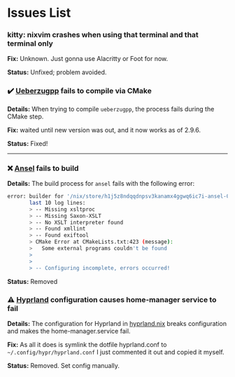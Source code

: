 # Issues List

### **kitty:** nixvim crashes when using that terminal and that terminal only

**Fix:** Unknown. Just gonna use Alacritty or Foot for now.

**Status:** Unfixed; problem avoided.


### ✔️ **[Ueberzugpp](https://github.com/blank2121/nix-home/blob/3371726177041c17d9d6ba4688e519cbf2bf73bb/modules/default/home-manager/clis-apps.nix#L59) fails to compile via CMake**
**Details:** When trying to compile `ueberzugpp`, the process fails during the CMake step.


**Fix:** waited until new version was out, and it now works as of 2.9.6.

**Status:** Fixed! 

---

### ❌ **[Ansel](https://github.com/blank2121/nix-home/blob/3371726177041c17d9d6ba4688e519cbf2bf73bb/modules/default/home-manager/clis-apps.nix#L13) fails to build**
**Details:** The build process for `ansel` fails with the following error:
  ```bash
  error: builder for '/nix/store/h1j5z8ndqqdnpsv3kanamx4ggwq6ic7i-ansel-0-unstable-2024-07-09.drv' failed with exit code 1;
         last 10 log lines:
         > -- Missing xsltproc
         > -- Missing Saxon-XSLT
         > -- No XSLT interpreter found
         > -- Found xmllint
         > -- Found exiftool
         > CMake Error at CMakeLists.txt:423 (message):
         >   Some external programs couldn't be found
         >
         >
         > -- Configuring incomplete, errors occurred!
```

**Status:** Removed

### ⚠️ [Hyprland](https://github.com/blank2121/nix-home/blob/3371726177041c17d9d6ba4688e519cbf2bf73bb/modules/default/home-manager/wayland/hyprland.nix#L16) configuration causes home-manager service to fail

**Details:** The configuration for Hyprland in [hyprland.nix](https://github.com/blank2121/nix-home/blob/3371726177041c17d9d6ba4688e519cbf2bf73bb/modules/default/home-manager/wayland/hyprland.nix) breaks configuration and makes the home-manager.service fail.

**Fix:** As all it does is symlink the dotfile hyprland.conf to `~/.config/hypr/hyprland.conf` I just commented it out and copied it myself.

**Status:** Removed. Set config manually.
